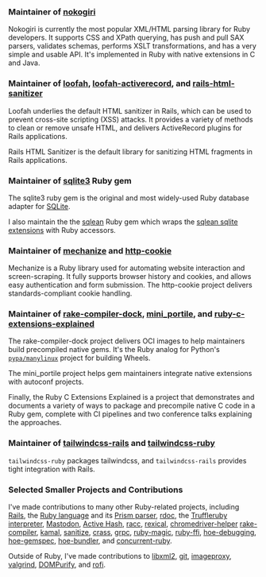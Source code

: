 ### Maintainer of [nokogiri](http://nokogiri.org)

Nokogiri is currently the most popular XML/HTML parsing library for Ruby developers. It supports CSS
and XPath querying, has push and pull SAX parsers, validates schemas, performs XSLT transformations,
and has a very simple and usable API. It's implemented in Ruby with native extensions in C and Java.

### Maintainer of [loofah](https://rubygems.org/gems/loofah), [loofah-activerecord](https://rubygems.org/gems/loofah-activerecord), and [rails-html-sanitizer](https://github.com/rails/rails-html-sanitizer) 

Loofah underlies the default HTML sanitizer in Rails, which can be used to prevent cross-site
scripting (XSS) attacks. It provides a variety of methods to clean or remove unsafe HTML, and
delivers ActiveRecord plugins for Rails applications.

Rails HTML Sanitizer is the default library for sanitizing HTML fragments in Rails applications.

### Maintainer of [sqlite3](https://rubygems.org/gems/mechanize) Ruby gem

The sqlite3 ruby gem is the original and most widely-used Ruby database adapter for [SQLite](https://www.sqlite.org/).

I also maintain the the [sqlean](https://github.com/flavorjones/sqlean-ruby) Ruby gem which wraps the [sqlean sqlite extensions](https://github.com/nalgeon/sqlean) with Ruby accessors.

### Maintainer of [mechanize](https://rubygems.org/gems/mechanize) and [http-cookie](https://github.com/sparklemotion/http-cookie)

Mechanize is a Ruby library used for automating website interaction and screen-scraping. It fully
supports browser history and cookies, and allows easy authentication and form submission. The
http-cookie project delivers standards-compliant cookie handling.

### Maintainer of [rake-compiler-dock](https://github.com/rake-compiler/rake-compiler-dock), [mini_portile](https://github.com/flavorjones/mini_portile), and [ruby-c-extensions-explained](https://github.com/flavorjones/ruby-c-extensions-explained)

The rake-compiler-dock project delivers OCI images to help maintainers build precompiled native
gems. It's the Ruby analog for Python's [`pypa/manylinux`](https://github.com/pypa/manylinux)
project for building Wheels.

The mini_portile project helps gem maintainers integrate native extensions with autoconf projects.

Finally, the Ruby C Extensions Explained is a project that demonstrates and documents a variety of
ways to package and precompile native C code in a Ruby gem, complete with CI pipelines and two
conference talks explaining the approaches.


### Maintainer of [tailwindcss-rails](https://github.com/rails/tailwindcss-rails) and [tailwindcss-ruby](https://github.com/flavorjones/tailwindcss-ruby)

`tailwindcss-ruby` packages tailwindcss, and `tailwindcss-rails` provides tight integration with Rails.


### Selected Smaller Projects and Contributions

I've made contributions to many other Ruby-related projects, including
[Rails](https://github.com/rails/rails/commits?author=flavorjones),
the [Ruby language](https://github.com/ruby/ruby/commits?author=flavorjones)
and its [Prism parser](https://github.com/ruby/prism/commits?author=flavorjones),
[rdoc](https://github.com/ruby/rdoc/commits?author=flavorjones),
the [Truffleruby interpreter](https://github.com/oracle/truffleruby/commits?author=flavorjones),
[Mastodon](https://github.com/mastodon/mastodon/commits?author=flavorjones),
[Active Hash](https://github.com/active-hash/active_hash/commits?author=flavorjones),
[racc](https://github.com/ruby/racc/commits?author=flavorjones),
[rexical](https://github.com/sparklemotion/rexical/commits?author=flavorjones),
[chromedriver-helper](https://github.com/flavorjones/chromedriver-helper/commits?author=flavorjones)
[rake-compiler](https://github.com/rake-compiler/rake-compiler/commits?author=flavorjones),
[kamal](https://github.com/basecamp/kamal/commits?author=flavorjones),
[sanitize](https://github.com/rgrove/sanitize/commits?author=flavorjones),
[crass](https://github.com/rgrove/crass/commits?author=flavorjones),
[grpc](https://github.com/grpc/grpc/commits?author=flavorjones),
[ruby-magic](https://github.com/kwilczynski/ruby-magic/commits?author=flavorjones),
[ruby-ffi](https://github.com/ffi/ffi/commits?author=flavorjones),
[hoe-debugging](https://github.com/jbarnette/hoe-debugging/commits?author=flavorjones),
[hoe-gemspec](https://github.com/flavorjones/hoe-gemspec/commits?author=flavorjones),
[hoe-bundler](https://github.com/flavorjones/hoe-bundler/commits?author=flavorjones),
and [concurrent-ruby](https://github.com/ruby-concurrency/concurrent-ruby/commit/dd2d8cf6fc5c85c904d2892de4d89eed311b995a).

Outside of Ruby, I've made contributions to
[libxml2](https://github.com/gnome/libxml2/commits?author=flavorjones),
[git](https://github.com/git/git/commits?author=flavorjones),
[imageproxy](https://github.com/willnorris/imageproxy/commits?author=flavorjones),
[valgrind](https://sourceware.org/git/?p=valgrind.git&a=search&h=HEAD&st=commit&s=dalessio),
[DOMPurify](https://github.com/cure53/DOMPurify/commits?author=flavorjones),
and [rofi](https://github.com/davatorium/rofi/commits?author=flavorjones).
